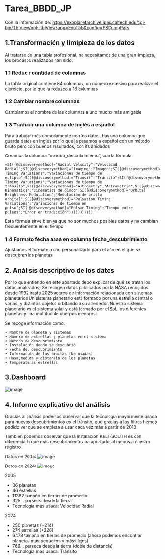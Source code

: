 # Tarea_BBDD_JP

Con la información de: https://exoplanetarchive.ipac.caltech.edu/cgi-bin/TblView/nph-tblView?app=ExoTbls&config=PSCompPars

## 1.Transformación y limipieza de los datos

Al tratarse de una tabla profesional, no necesitamos de una gran limpieza, los procesos realizados han sido:

### 1.1 Reducir cantidad de columnas

La tabla original contiene 84 columnas, un número excesivo para realizar el ejercicio, por lo que la reduzco a 16 columnas

### 1.2 Cambiar nombre columnas

Cambiamos el nombre de las columnas a uno mucho más amigable

### 1.3 Traducir una columna de inglés a español

Para trabajar más cómodamente con los datos, hay una columna que guarda datos en inglés por lo que la pasamos a español con un método bruto pero con buenos resultados, con ifs anidados

Creamos la columna “metodo_descubrimiento”, con la fórmula:

    =SI([@discoverymethod]="Radial Velocity";"Velocidad Radial";SI([@discoverymethod]="Imaging";"Imagen";SI([@discoverymethod]="Eclipse Timing Variations";"Variaciones de tiempo de eclipse";SI([@discoverymethod]="Transit";"Tránsito";SI([@discoverymethod]="Transit Timing Variations";"Variaciones de tiempo de tránsito";SI([@discoverymethod]="Astrometry";"Astrometría";SI([@discoverymethod]="Microlensing";"Microlente";SI([@discoverymethod]="Disk Kinematics";"Cinemática de disco";SI([@discoverymethod]="Orbital Brightness Modulation";"Modulación de brillo orbital";SI([@discoverymethod]="Pulsation Timing Variations";"Variaciones de tiempo en pulso";SI([@discoverymethod]="Pulsar Timing";"Tiempo entre pulsos";"Error en traducción"))))))))))) 
Esta fórmula sirve bien ya que no son muchos posibles datos y no cambian frecuentemente en el tiempo

### 1.4 Formato fecha aaaa en columna fecha_descubrimiento

Ajustamos el formato a uno personalizado para el año en el que se descubren los planetas

## 2. Análisis descriptivo de los datos
Por lo que entiendo en este apartado debo explicar de qué se tratan los datos analizados;
Se recogen datos publicados por la NASA recogidos desde 1992 hasta 2025 acerca de información relacionada con sistemas planetarios
Un sistema planetario está formado por una estrella central o varias, y distintos objetos orbitando a su alrededor. Nuestro sistema planetario es el sistema solar y está formado por el Sol, los diferentes planetas y una multitud de cuerpos menores.

Se recoge información como:

    • Nombre de planeta y sistemas
    • Número de estrellas y planetas en el sistema
    • Método de descubrimiento
    • Instalación donde se descubrió
    • Fecha del descubrimiento
    • Información de las órbitas (No usadas)
    • Masa,medida y distancia de los planetas
    • Temperaturas estrellas
    
## 3.Dashboard
![image](https://github.com/user-attachments/assets/6f3e0ee6-1d65-41dc-86e6-a6482dcfbfa3)


## 4. Informe explicativo del análisis
Gracias al análisis podemos observar que la tecnología mayormente usada para nuevos descubrimientos es el tránsito, que gracias a los filtros hemos podido ver que se empieza a usar cada vez más a partir de 2010

También podemos observar que la instalación KELT-SOUTH es con diferencia la que más descubrimientos ha aportado, al menos a nuestro registro

Datos en 2005:
![image](https://github.com/user-attachments/assets/c61b8a79-fd38-4eae-89fd-40a23aeceb1b)


Datos en 2024:
![image](https://github.com/user-attachments/assets/54c06571-2f5e-4f0c-9afe-1df2a05bee71)


2005
- 36 planetas
- 46 estrellas
- 11362 tamaño en tierras de promedio
- 325… parsecs desde la tierra
- Tecnología más usada: Velocidad Radial

2024
- 250 planetas (+214)
- 274 estrellas (+228)
- 6478 tamaño en tierras de promedio (ahora podemos encontrar planetas más pequeños y máss lejos)
- 766… parsecs desde la tierra (doble de distancia)
- Tecnología más usada: Tránsito















